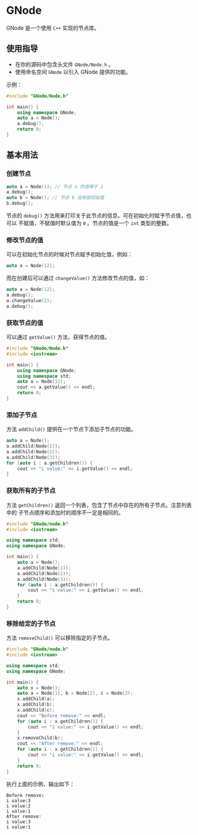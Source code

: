 # GNode

GNode 是一个使用 `C++` 实现的节点库。

## 使用指导

- 在你的源码中包含头文件 `GNode/Node.h` 。
- 使用命名空间 `GNode` 以引入 GNode 提供的功能。

示例：

```C++
#include "GNode/Node.h"

int main() {
    using namespace GNode;
    auto a = Node();
    a.debug();
    return 0;
}
```

## 基本用法

### 创建节点

```C++
auto a = Node(1); // 节点 a 的值等于 1
a.debug();
auto b = Node(); // 节点 b 没有赋初始值
b.debug();
```

节点的 `debug()` 方法用来打印关于此节点的信息。可在初始化时赋予节点值，也可以
不赋值，不赋值时默认值为 `0` 。节点的值是一个 `int` 类型的整数。

### 修改节点的值

可以在初始化节点的时候对节点赋予初始化值，例如：

```C++
auto a = Node(12);
```

而在创建后可以通过 `changeValue()` 方法修改节点的值，如：

```C++
auto a = Node(12);
a.debug();
a.changeValue(2);
a.debug();
```

### 获取节点的值

可以通过 `getValue()` 方法，获得节点的值。

```C++
#include "GNode/Node.h"
#include <iostream>

int main() {
    using namespace GNode;
    using namespace std;
    auto a = Node(12);
    cout << a.getValue() << endl;
    return 0;
}
```

### 添加子节点

方法 `addChild()` 提供在一个节点下添加子节点的功能。

```C++
auto a = Node();
a.addChild(Node(1));
a.addChild(Node(2));
a.addChild(Node(3));
for (auto i : a.getChildren()) {
    cout << "i value:" << i.getValue() << endl;
}
```

### 获取所有的子节点

方法 `getChildren()` 返回一个列表，包含了节点中存在的所有子节点。注意列表中的
子节点顺序和添加时的顺序不一定是相同的。

```C++
#include "GNode/node.h"
#include <iostream>

using namespace std;
using namespace GNode;

int main() {
    auto a = Node();
    a.addChild(Node(1));
    a.addChild(Node(2));
    a.addChild(Node(3));
    for (auto i : a.getChildren()) {
        cout << "i value:" << i.getValue() << endl;
    }
    return 0;
}
```

### 移除给定的子节点

方法 `removeChild()` 可以移除指定的子节点。

```C++
#include "GNode/node.h"
#include <iostream>

using namespace std;
using namespace GNode;

int main() {
    auto x = Node();
    auto a = Node(1), b = Node(2), c = Node(3);
    x.addChild(a);
    x.addChild(b);
    x.addChild(c);
    cout << "Before remove:" << endl;
    for (auto i : x.getChildren()) {
        cout << "i value:" << i.getValue() << endl;
    }
    x.removeChild(b);
    cout << "After remove:" << endl;
    for (auto i : x.getChildren()) {
        cout << "i value:" << i.getValue() << endl;
    }
    return 0;
}
```

执行上面的示例，输出如下：

    Before remove:
    i value:3
    i value:2
    i value:1
    After remove:
    i value:3
    i value:1
